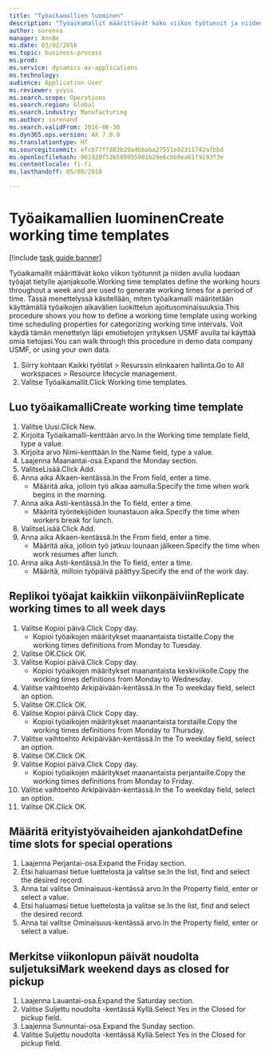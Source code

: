 ```yaml
--- 
title: "Työaikamallien luominen"
description: "Työaikamallit määrittävät koko viikon työtunnit ja niiden avulla luodaan työajat tietylle ajanjaksolle."
author: sorenva
manager: AnnBe
ms.date: 03/02/2016
ms.topic: business-process
ms.prod: 
ms.service: dynamics-ax-applications
ms.technology: 
audience: Application User
ms.reviewer: yuyus
ms.search.scope: Operations
ms.search.region: Global
ms.search.industry: Manufacturing
ms.author: sorenand
ms.search.validFrom: 2016-06-30
ms.dyn365.ops.version: AX 7.0.0
ms.translationtype: HT
ms.sourcegitcommit: efcb77ff883b29a4bbaba27551e02311742afbbd
ms.openlocfilehash: 901920f52b589955001b29e6cbb0ea61f9193f3e
ms.contentlocale: fi-fi
ms.lasthandoff: 05/08/2018

---
```

# <a name="create-working-time-templates"></a><span data-ttu-id="35116-103">Työaikamallien luominen</span><span class="sxs-lookup"><span data-stu-id="35116-103">Create working time templates</span></span>

[!include [task guide banner](../../includes/task-guide-banner.md)]

<span data-ttu-id="35116-104">Työaikamallit määrittävät koko viikon työtunnit ja niiden avulla luodaan työajat tietylle ajanjaksolle.</span><span class="sxs-lookup"><span data-stu-id="35116-104">Working time templates define the working hours throughout a week and are used to generate working times for a period of time.</span></span> <span data-ttu-id="35116-105">Tässä menettelyssä käsitellään, miten työaikamalli määritetään käyttämällä työaikojen aikavälien luokittelun ajoitusominaisuuksia.</span><span class="sxs-lookup"><span data-stu-id="35116-105">This procedure shows you how to define a working time template using working time scheduling properties for categorizing working time intervals.</span></span> <span data-ttu-id="35116-106">Voit käydä tämän menettelyn läpi emotietojen yrityksen USMF avulla tai käyttää omia tietojasi.</span><span class="sxs-lookup"><span data-stu-id="35116-106">You can walk through this procedure in demo data company USMF, or using your own data.</span></span>

1. <span data-ttu-id="35116-107">Siirry kohtaan Kaikki työtilat > Resurssin elinkaaren hallinta.</span><span class="sxs-lookup"><span data-stu-id="35116-107">Go to All workspaces > Resource lifecycle management.</span></span>
2. <span data-ttu-id="35116-108">Valitse Työaikamallit.</span><span class="sxs-lookup"><span data-stu-id="35116-108">Click Working time templates.</span></span>

## <a name="create-working-time-template"></a><span data-ttu-id="35116-109">Luo työaikamalli</span><span class="sxs-lookup"><span data-stu-id="35116-109">Create working time template</span></span>
1. <span data-ttu-id="35116-110">Valitse Uusi.</span><span class="sxs-lookup"><span data-stu-id="35116-110">Click New.</span></span>
2. <span data-ttu-id="35116-111">Kirjoita Työaikamalli-kenttään arvo.</span><span class="sxs-lookup"><span data-stu-id="35116-111">In the Working time template field, type a value.</span></span>
3. <span data-ttu-id="35116-112">Kirjoita arvo Nimi-kenttään.</span><span class="sxs-lookup"><span data-stu-id="35116-112">In the Name field, type a value.</span></span>
4. <span data-ttu-id="35116-113">Laajenna Maanantai-osa.</span><span class="sxs-lookup"><span data-stu-id="35116-113">Expand the Monday section.</span></span>
5. <span data-ttu-id="35116-114">ValitseLisää.</span><span class="sxs-lookup"><span data-stu-id="35116-114">Click Add.</span></span>
6. <span data-ttu-id="35116-115">Anna aika Alkaen-kentässä.</span><span class="sxs-lookup"><span data-stu-id="35116-115">In the From field, enter a time.</span></span>
    * <span data-ttu-id="35116-116">Määritä aika, jolloin työ alkaa aamulla.</span><span class="sxs-lookup"><span data-stu-id="35116-116">Specify the time when work begins in the morning.</span></span>  
7. <span data-ttu-id="35116-117">Anna aika Asti-kentässä.</span><span class="sxs-lookup"><span data-stu-id="35116-117">In the To field, enter a time.</span></span>
    * <span data-ttu-id="35116-118">Määritä työntekijöiden lounastauon aika.</span><span class="sxs-lookup"><span data-stu-id="35116-118">Specify the time when workers break for lunch.</span></span>  
8. <span data-ttu-id="35116-119">ValitseLisää.</span><span class="sxs-lookup"><span data-stu-id="35116-119">Click Add.</span></span>
9. <span data-ttu-id="35116-120">Anna aika Alkaen-kentässä.</span><span class="sxs-lookup"><span data-stu-id="35116-120">In the From field, enter a time.</span></span>
    * <span data-ttu-id="35116-121">Määritä aika, jolloin työ jatkuu lounaan jälkeen.</span><span class="sxs-lookup"><span data-stu-id="35116-121">Specify the time when work resumes after lunch.</span></span>  
10. <span data-ttu-id="35116-122">Anna aika Asti-kentässä.</span><span class="sxs-lookup"><span data-stu-id="35116-122">In the To field, enter a time.</span></span>
    * <span data-ttu-id="35116-123">Määritä, milloin työpäivä päättyy.</span><span class="sxs-lookup"><span data-stu-id="35116-123">Specify the end of the work day.</span></span>  

## <a name="replicate-working-times-to-all-week-days"></a><span data-ttu-id="35116-124">Replikoi työajat kaikkiin viikonpäiviin</span><span class="sxs-lookup"><span data-stu-id="35116-124">Replicate working times to all week days</span></span>
1. <span data-ttu-id="35116-125">Valitse Kopioi päivä.</span><span class="sxs-lookup"><span data-stu-id="35116-125">Click Copy day.</span></span>
    * <span data-ttu-id="35116-126">Kopioi työaikojen määritykset maanantaista tiistaille.</span><span class="sxs-lookup"><span data-stu-id="35116-126">Copy the working times definitions from Monday to Tuesday.</span></span>  
2. <span data-ttu-id="35116-127">Valitse OK.</span><span class="sxs-lookup"><span data-stu-id="35116-127">Click OK.</span></span>
3. <span data-ttu-id="35116-128">Valitse Kopioi päivä.</span><span class="sxs-lookup"><span data-stu-id="35116-128">Click Copy day.</span></span>
    * <span data-ttu-id="35116-129">Kopioi työaikojen määritykset maanantaista keskiviikolle.</span><span class="sxs-lookup"><span data-stu-id="35116-129">Copy the working times definitions from Monday to Wednesday.</span></span>  
4. <span data-ttu-id="35116-130">Valitse vaihtoehto Arkipäivään-kentässä.</span><span class="sxs-lookup"><span data-stu-id="35116-130">In the To weekday field, select an option.</span></span>
5. <span data-ttu-id="35116-131">Valitse OK.</span><span class="sxs-lookup"><span data-stu-id="35116-131">Click OK.</span></span>
6. <span data-ttu-id="35116-132">Valitse Kopioi päivä.</span><span class="sxs-lookup"><span data-stu-id="35116-132">Click Copy day.</span></span>
    * <span data-ttu-id="35116-133">Kopioi työaikojen määritykset maanantaista torstaille.</span><span class="sxs-lookup"><span data-stu-id="35116-133">Copy the working times definitions from Monday to Thursday.</span></span>  
7. <span data-ttu-id="35116-134">Valitse vaihtoehto Arkipäivään-kentässä.</span><span class="sxs-lookup"><span data-stu-id="35116-134">In the To weekday field, select an option.</span></span>
8. <span data-ttu-id="35116-135">Valitse OK.</span><span class="sxs-lookup"><span data-stu-id="35116-135">Click OK.</span></span>
9. <span data-ttu-id="35116-136">Valitse Kopioi päivä.</span><span class="sxs-lookup"><span data-stu-id="35116-136">Click Copy day.</span></span>
    * <span data-ttu-id="35116-137">Kopioi työaikojen määritykset maanantaista perjantaille.</span><span class="sxs-lookup"><span data-stu-id="35116-137">Copy the working times definitions from Monday to Friday.</span></span>  
10. <span data-ttu-id="35116-138">Valitse vaihtoehto Arkipäivään-kentässä.</span><span class="sxs-lookup"><span data-stu-id="35116-138">In the To weekday field, select an option.</span></span>
11. <span data-ttu-id="35116-139">Valitse OK.</span><span class="sxs-lookup"><span data-stu-id="35116-139">Click OK.</span></span>

## <a name="define-time-slots-for-special-operations"></a><span data-ttu-id="35116-140">Määritä erityistyövaiheiden ajankohdat</span><span class="sxs-lookup"><span data-stu-id="35116-140">Define time slots for special operations</span></span>
1. <span data-ttu-id="35116-141">Laajenna Perjantai-osa.</span><span class="sxs-lookup"><span data-stu-id="35116-141">Expand the Friday section.</span></span>
2. <span data-ttu-id="35116-142">Etsi haluamasi tietue luettelosta ja valitse se.</span><span class="sxs-lookup"><span data-stu-id="35116-142">In the list, find and select the desired record.</span></span>
3. <span data-ttu-id="35116-143">Anna tai valitse Ominaisuus-kentässä arvo.</span><span class="sxs-lookup"><span data-stu-id="35116-143">In the Property field, enter or select a value.</span></span>
4. <span data-ttu-id="35116-144">Etsi haluamasi tietue luettelosta ja valitse se.</span><span class="sxs-lookup"><span data-stu-id="35116-144">In the list, find and select the desired record.</span></span>
5. <span data-ttu-id="35116-145">Anna tai valitse Ominaisuus-kentässä arvo.</span><span class="sxs-lookup"><span data-stu-id="35116-145">In the Property field, enter or select a value.</span></span>

## <a name="mark-weekend-days-as-closed-for-pickup"></a><span data-ttu-id="35116-146">Merkitse viikonlopun päivät noudolta suljetuksi</span><span class="sxs-lookup"><span data-stu-id="35116-146">Mark weekend days as closed for pickup</span></span>
1. <span data-ttu-id="35116-147">Laajenna Lauantai-osa.</span><span class="sxs-lookup"><span data-stu-id="35116-147">Expand the Saturday section.</span></span>
2. <span data-ttu-id="35116-148">Valitse Suljettu noudolta -kentässä Kyllä.</span><span class="sxs-lookup"><span data-stu-id="35116-148">Select Yes in the Closed for pickup field.</span></span>
3. <span data-ttu-id="35116-149">Laajenna Sunnuntai-osa.</span><span class="sxs-lookup"><span data-stu-id="35116-149">Expand the Sunday section.</span></span>
4. <span data-ttu-id="35116-150">Valitse Suljettu noudolta -kentässä Kyllä.</span><span class="sxs-lookup"><span data-stu-id="35116-150">Select Yes in the Closed for pickup field.</span></span>


